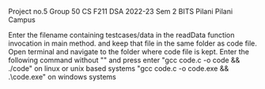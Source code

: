 Project no.5
Group 50
CS F211 DSA 2022-23 Sem 2
BITS Pilani Pilani Campus


Enter the filename containing testcases/data in the readData function invocation in main method. and keep that file in the same folder as code file.
Open terminal and navigate to the folder where code file is kept. Enter the following command without "" and press enter
"gcc code.c -o code && ./code" on linux or unix based systems
"gcc code.c -o code.exe && .\code.exe" on windows systems
